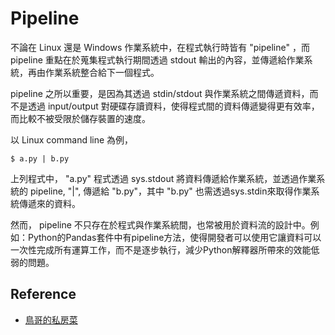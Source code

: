 # Pipeline

不論在 Linux 還是 Windows 作業系統中，在程式執行時皆有 "pipeline" ，而 pipeline 重點在於蒐集程式執行期間透過 stdout 輸出的內容，並傳遞給作業系統，再由作業系統整合給下一個程式。

pipeline 之所以重要，是因為其透過 stdin/stdout 與作業系統之間傳遞資料，而不是透過 input/output 對硬碟存讀資料，使得程式間的資料傳遞變得更有效率，而比較不被受限於儲存裝置的速度。

以 Linux command line 為例，

```text
$ a.py | b.py
```

上列程式中， "a.py" 程式透過 sys.stdout 將資料傳遞給作業系統，並透過作業系統的 pipeline, "\|", 傳遞給 "b.py"，其中 "b.py" 也需透過sys.stdin來取得作業系統傳遞來的資料。

然而， pipeline 不只存在於程式與作業系統間，也常被用於資料流的設計中。例如：Python的Pandas套件中有pipeline方法，使得開發者可以使用它讓資料可以一次性完成所有運算工作，而不是逐步執行，減少Python解釋器所帶來的效能低弱的問題。

## Reference

* [鳥哥的私房菜](http://linux.vbird.org/linux_basic/0210filepermission.php)

